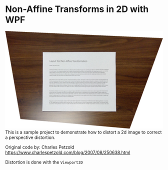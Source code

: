 # Non-Affine Transforms in 2D with WPF
![Example of a transformed image](./Example.png)
This is a sample project to demonstrate how to distort a 2d image to correct a perspective distortion.

Original code by: Charles Petzold
https://www.charlespetzold.com/blog/2007/08/250638.html

Distortion is done with the `Viewport3D`